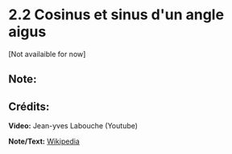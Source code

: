 # 2.2 Cosinus et sinus d'un angle aigus

[Not availaible for now]

## Note:

## Crédits:

**Video:** Jean-yves Labouche (Youtube)

**Note/Text:** [Wikipedia](https://fr.wikipedia.org/wiki/Th%C3%A9or%C3%A8me_de_Thal%C3%A8s)